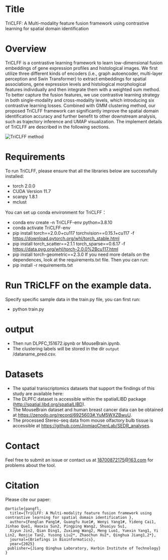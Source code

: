 # Title
TriCLFF: A Multi-modality feature fusion framework using contrastive learning for spatial domain identification

# Overview
TriCLFF is a contrastive learning framework to learn low-dimensional fusion embeddings of gene expression profiles and histological images. We first utilize three different kinds of encoders (i.e., graph autoencoder, multi-layer perception and Swin Transformer) to extract embeddings for spatial associations, gene expression levels and histological morphological features individually and then integrate them with a weighted sum method. To better capture the fusion features, we use contrastive learning strategy in both single-modality and cross-modality levels, which introducing six contrastive learning losses. Combined with GMM clustering method, our proposed TriCLFF framework can significantly improve the spatial domain identification accuracy and further benefit to other downstream analysis, such as trajectory inference and UMAP visualization. The implement details of TriCLFF are described in the following sections.

![TriCLFF method](TriCLFF.bmp)

# Requirements
To run TriCLFF, please ensure that all the libraries below are successfully installed:
- torch 2.0.0
- CUDA Version 11.7
- scanpy 1.8.1
- mclust

You can set up conda environment for TriCLFF：
- conda env create -n TriCLFF-env python=3.8.10
- conda activate TriCLFF-env
- pip install torch==2.0.0+cu117 torchvision==0.15.1+cu117 -f https://download.pytorch.org/whl/torch_stable.html
- pip install torch_scatter==2.1.1 torch_sparse==0.6.17 -f https://data.pyg.org/whl/torch-2.0.0%2Bcu117.html
- pip install torch-geometric==2.3.0
If you need more details on the dependences, look at the requirements.txt file.
Then you can run:
- pip install -r requirements.txt

# Run TRiCLFF on the example data.
Specify specific sample data in the train.py file, you can first run: 
- python train.py
# output
- Then run DLPFC_151672.ipynb or MouseBrain.ipynb.
- The clustering labels will be stored in the dir `output` /dataname_pred.csv. 
# Datasets
- The spatial transcriptomics datasets that support the findings of this study are available here:
- The DLPFC dataset is accessible within the spatialLIBD package (http://spatial.libd.org/spatialLIBD). 
- The MouseBrain dataset and human breast cancer data can be obtained at https://zenodo.org/record/6925603#.YuM5WXZBwuU. 
- The processed Stereo-seq data from mouse olfactory bulb tissue is accessible at https://github.com/JinmiaoChenLab/SEDR_analyses.
# Contact
Feel free to submit an issue or contact us at 18700872175@163.com for problems about the tool.
# Citation
Please cite our paper:
```
@article{pangfl,
  title={TriCLFF: A Multi-modality feature fusion framework using contrastive learning for spatial domain identification },
  author={Fenglan Pang1#, Guangfu Xue1#, Wenyi Yang1#, Yideng Cai1, Jinhao Que1, Haoxiu Sun2, Pingping Wang2, Shuaiyu Su1, 
  Xiyun Jin2, Qian Ding1, Zuxiang Wang2, Meng Luo1, Yuexin Yang1, Yi Lin2, Renjie Tan2, Yusong Liu2*, Zhaochun Xu2*, Qinghua Jiang1,2*},
  journal={Briefings in Bioinformatics},
  year={2025}
 publisher={Jiang Qinghua Laboratory, Harbin Institute of Technology}
}
```

